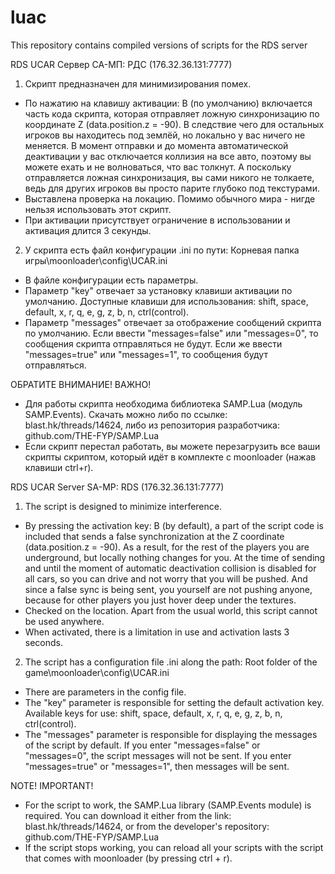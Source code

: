# luac
This repository contains compiled versions of scripts for the RDS server

RDS UCAR
Сервер СА-МП: РДС (176.32.36.131:7777)
1. Скрипт предназначен для минимизирования помех.
- По нажатию на клавишу активации: B (по умолчанию) включается часть кода скрипта, которая отправляет ложную синхронизацию по координате Z (data.position.z = -90).
В следствие чего для остальных игроков вы находитесь под землёй, но локально у вас ничего не меняется. В момент отправки и до момента автоматической деактивации
у вас отключается коллизия на все авто, поэтому вы можете ехать и не волноваться, что вас толкнут. А поскольку отправляется ложная синхронизация, вы сами никого не толкаете,
ведь для других игроков вы просто парите глубоко под текстурами.
- Выставлена проверка на локацию. Помимо обычного мира - нигде нельзя использовать этот скрипт.
- При активации присутствует ограничение в использовании и активация длится 3 секунды.
2. У скрипта есть файл конфигурации .ini по пути: Корневая папка игры\moonloader\config\UCAR.ini
- В файле конфигурации есть параметры.
- Параметр "key" отвечает за установку клавиши активации по умолчанию.
Доступные клавиши для использования: shift, space, default, x, r, q, e, g, z, b, n, ctrl(control).
- Параметр "messages" отвечает за отображение сообщений скрипта по умолчанию.
Если ввести "messages=false" или "messages=0", то сообщения скрипта отправляться не будут. Если же ввести "messages=true" или "messages=1", то сообщения будут отправляться.

ОБРАТИТЕ ВНИМАНИЕ! ВАЖНО!
- Для работы скрипта необходима библиотека SAMP.Lua (модуль SAMP.Events). Скачать можно либо по ссылке: blast.hk/threads/14624, либо из репозитория разработчика: github.com/THE-FYP/SAMP.Lua
- Если скрипт перестал работать, вы можете перезагрузить все ваши скрипты скриптом, который идёт в комплекте с moonloader (нажав клавиши ctrl+r).

RDS UCAR
Server SA-MP: RDS (176.32.36.131:7777)
1. The script is designed to minimize interference.
- By pressing the activation key: B (by default), a part of the script code is included that sends a false synchronization at the Z coordinate (data.position.z = -90).
As a result, for the rest of the players you are underground, but locally nothing changes for you. At the time of sending and until the moment of automatic deactivation
collision is disabled for all cars, so you can drive and not worry that you will be pushed. And since a false sync is being sent, you yourself are not pushing anyone,
because for other players you just hover deep under the textures.
- Checked on the location. Apart from the usual world, this script cannot be used anywhere.
- When activated, there is a limitation in use and activation lasts 3 seconds.
2. The script has a configuration file .ini along the path: Root folder of the game\moonloader\config\UCAR.ini
- There are parameters in the config file.
- The "key" parameter is responsible for setting the default activation key.
Available keys for use: shift, space, default, x, r, q, e, g, z, b, n, ctrl(control).
- The "messages" parameter is responsible for displaying the messages of the script by default.
If you enter "messages=false" or "messages=0", the script messages will not be sent. If you enter "messages=true" or "messages=1", then messages will be sent.

NOTE! IMPORTANT!
- For the script to work, the SAMP.Lua library (SAMP.Events module) is required. You can download it either from the link: blast.hk/threads/14624, or from the developer's repository: github.com/THE-FYP/SAMP.Lua
- If the script stops working, you can reload all your scripts with the script that comes with moonloader (by pressing ctrl + r).
